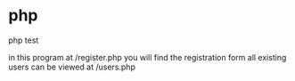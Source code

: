 # php
php test

in this program at /register.php you will find the registration form
all existing users can be viewed at /users.php
